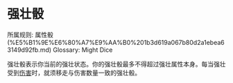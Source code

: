 # 强壮骰

所属规则: 属性骰 (%E5%B1%9E%E6%80%A7%E9%AA%B0%201b3d619a067b80d2a1ebea63149d92fb.md)
Glossary: Might Dice

强壮骰表示你当前的强壮状态。你的强壮骰最多不得超过强壮属性本身。每当强壮受到[伤害](%E9%80%A0%E6%88%90%E4%BC%A4%E5%AE%B3%201b4d619a067b8092a3a9d4c4494aea00.md)时，就须移走与伤害数量一致的强壮骰。
